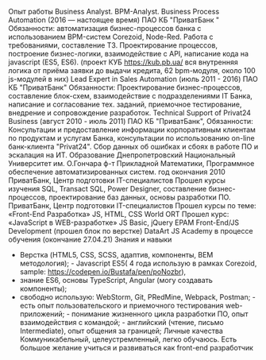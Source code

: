 Опыт работы
Business Analyst. BPM-Analyst. Business Process Automation
(2016 — настоящее время)
ПАО КБ "ПриватБанк "
Обязанности: автоматизация бизнес-процессов банка с использованием BPM-систем Corezoid, Node-Red. Работа с требованиями, составление ТЗ. Проектирование процессов, построение бизнес-логики, взаимодействие с API, написание кода на javascript (ES5, ES6).
(проект КУБ https://kub.pb.ua/ вся внутренняя логика от приёма заявки до выдачи кредита, 62 bpm-модуля, около 100 js-модулей в них)
Lead Expert in Sales Automation (июль 2011 - 2016)
ПАО КБ "ПриватБанк"
Обязанности: Проектирование бизнес-процессов, составление блок-схем, взаимодействие с подразделениями IТ Банка, написание и согласование тех. заданий, приемочное тестирование, внедрение и сопровождение разработок.
Technical Support of Privat24 Business
(август 2010 - июль 2011)
ПАО КБ "ПриватБанк",
Обязанности: Консультации и предоставление информации корпоративным клиентам по продуктам и услугам Банка, консультации по использованию on-line банк-клиента "Privat24". Сбор данных об ошибках и сбоях в работе ПО и эскалация на ИТ.
Образование
Днепропетровский Национальный Университет им. О.Гончара
ф-т Прикладной Математики, Программное обеспечение автоматизированных систем. год окончания 2010
ПриватБанк, Центр подготовки IT-специалистов
Прошел курсы изучения SQL, Transact SQL, Power Designer, составление бизнес-процессов, проектирование баз данных, основы разработки ПО.
ПриватБанк, Центр подготовки IT-специалистов
Прошел курсы по теме: «Front-End Разработка» JS, HTML, CSS
World ORT Прошел курс: «JavaScript в WEB-разработке» JS Basic, jQuery EPAM
Front-End/JS Development (прошел блок по верстке)
DataArt JS Academy
в процессе обучения (окончание 27.04.21)
Знания и навыки
- Верстка (HTML5, CSS, SCSS, адаптив, компоненты, BEM методология); - Javascript ES5( 4 года использую в рамках Corezoid,
sample: https://codepen.io/Bustafa/pen/poNozbr),
- знание ES6, основы TypeScript, Angular (могу создавать компоненты);
- свободно использую: WebStorm, Git, PRedMine, Webpack, Postman; - есть опыт пользовательского и приемочного тестирования web-приложений; - понимание жизненного цикла разработки ПО, опыт взаимодействия с командой; - английский (чтение, письмo Intermediate), опыт общения за границей;
Личные качества
Коммуникабельный, целеустремленный, легко обучаюсь.
Есть большое желание учиться и развиваться как front-end разработчик
